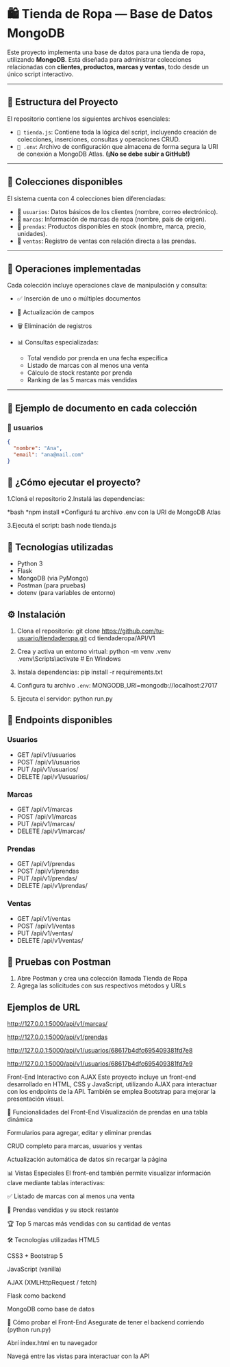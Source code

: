 # 🛍️ Tienda de Ropa — Base de Datos MongoDB

Este proyecto implementa una base de datos para una tienda de ropa, utilizando **MongoDB**. Está diseñada para administrar colecciones relacionadas con **clientes, productos, marcas y ventas**, todo desde un único script interactivo.

---

## 📁 Estructura del Proyecto

El repositorio contiene los siguientes archivos esenciales:

- `📜 tienda.js`: Contiene toda la lógica del script, incluyendo creación de colecciones, inserciones, consultas y operaciones CRUD.
- `🔐 .env`: Archivo de configuración que almacena de forma segura la URI de conexión a MongoDB Atlas. **(¡No se debe subir a GitHub!)**

---

## 🧩 Colecciones disponibles

El sistema cuenta con 4 colecciones bien diferenciadas:

- 👤 `usuarios`: Datos básicos de los clientes (nombre, correo electrónico).
- 👟 `marcas`: Información de marcas de ropa (nombre, país de origen).
- 👕 `prendas`: Productos disponibles en stock (nombre, marca, precio, unidades).
- 💸 `ventas`: Registro de ventas con relación directa a las prendas.

---

## 🔧 Operaciones implementadas

Cada colección incluye operaciones clave de manipulación y consulta:

- ✅ Inserción de uno o múltiples documentos
- 🔁 Actualización de campos
- 🗑️ Eliminación de registros
- 📊 Consultas especializadas:

  - Total vendido por prenda en una fecha específica
  - Listado de marcas con al menos una venta
  - Cálculo de stock restante por prenda
  - Ranking de las 5 marcas más vendidas

---

## 🧪 Ejemplo de documento en cada colección

### 👤 usuarios
```json
{
  "nombre": "Ana",
  "email": "ana@mail.com"
}
```
## 🚀 ¿Cómo ejecutar el proyecto?
1.Cloná el repositorio
2.Instalá las dependencias:

*bash
*npm install
*Configurá tu archivo .env con la URI de MongoDB Atlas

3.Ejecutá el script:
bash
node tienda.js

## 🚀 Tecnologías utilizadas

- Python 3
- Flask
- MongoDB (via PyMongo)
- Postman (para pruebas)
- dotenv (para variables de entorno)


## ⚙️ Instalación

1. Clona el repositorio:
   git clone https://github.com/tu-usuario/tiendaderopa.git
   cd tiendaderopa/API/V1

2. Crea y activa un entorno virtual:
   python -m venv .venv
   .venv\Scripts\activate  # En Windows

3. Instala dependencias:
   pip install -r requirements.txt

4. Configura tu archivo `.env`:
   MONGODB_URI=mongodb://localhost:27017

5. Ejecuta el servidor:
   python run.py

## 📮 Endpoints disponibles

### Usuarios
- GET /api/v1/usuarios
- POST /api/v1/usuarios
- PUT /api/v1/usuarios/<id>
- DELETE /api/v1/usuarios/<id>

### Marcas
- GET /api/v1/marcas
- POST /api/v1/marcas
- PUT /api/v1/marcas/<id>
- DELETE /api/v1/marcas/<id>

### Prendas
- GET /api/v1/prendas
- POST /api/v1/prendas
- PUT /api/v1/prendas/<id>
- DELETE /api/v1/prendas/<id>

### Ventas
- GET /api/v1/ventas
- POST /api/v1/ventas
- PUT /api/v1/ventas/<id>
- DELETE /api/v1/ventas/<id>

## 🧪 Pruebas con Postman

1. Abre Postman y crea una colección llamada Tienda de Ropa
2. Agrega las solicitudes con sus respectivos métodos y URLs


## Ejemplos de URL

http://127.0.0.1:5000/api/v1/marcas/ 

http://127.0.0.1:5000/api/v1/prendas

http://127.0.0.1:5000/api/v1/usuarios/68617b4dfc695409381fd7e8

http://127.0.0.1:5000/api/v1/usuarios/68617b4dfc695409381fd7e9

Front-End Interactivo con AJAX
Este proyecto incluye un front-end desarrollado en HTML, CSS y JavaScript, utilizando AJAX para interactuar con los endpoints de la API. También se emplea Bootstrap para mejorar la presentación visual.

🧭 Funcionalidades del Front-End
Visualización de prendas en una tabla dinámica

Formularios para agregar, editar y eliminar prendas

CRUD completo para marcas, usuarios y ventas

Actualización automática de datos sin recargar la página

📊 Vistas Especiales
El front-end también permite visualizar información clave mediante tablas interactivas:

✅ Listado de marcas con al menos una venta

👕 Prendas vendidas y su stock restante

🏆 Top 5 marcas más vendidas con su cantidad de ventas

🛠️ Tecnologías utilizadas
HTML5

CSS3 + Bootstrap 5

JavaScript (vanilla)

AJAX (XMLHttpRequest / fetch)

Flask como backend

MongoDB como base de datos


🚀 Cómo probar el Front-End
Asegurate de tener el backend corriendo (python run.py)

Abrí index.html en tu navegador

Navegá entre las vistas para interactuar con la API
